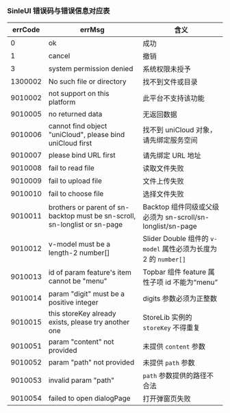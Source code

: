 ### SinleUI 错误码与错误信息对应表

| errCode | errMsg                                                       | 含义                                                         |
| ------- | ------------------------------------------------------------ | ------------------------------------------------------------ |
| 0       | ok                                                           | 成功                                                         |
| 1       | cancel                                                       | 撤销                                                         |
| 3       | system permission denied                                     | 系统权限未授予                                               |
| 1300002 | No such file or directory                                    | 找不到文件或目录                                             |
| 9010002 | not support on this platform                                 | 此平台不支持该功能                                           |
| 9010005 | no returned data                                             | 无返回数据                                                   |
| 9010006 | cannot find object "uniCloud", please bind uniCloud first    | 找不到 uniCloud 对象，请先绑定服务空间                       |
| 9010007 | please bind URL first                                        | 请先绑定 URL 地址                                            |
| 9010008 | fail to read file                                            | 读取文件失败                                                 |
| 9010009 | fail to upload file                                          | 文件上传失败                                                 |
| 9010010 | fail to choose file                                          | 选择文件失败                                                 |
| 9010011 | brothers or parent of sn-backtop must be sn-scroll, sn-longlist or sn-page | Backtop 组件同级或父级必须为 sn-scroll/sn-longlist/sn-page   |
| 9010012 | v-model must be a length-2 number[]                          | Slider Double 组件的 `v-model` 属性必须为长度为 2 的 `number[]` |
| 9010013 | id of param feature's item cannot be "menu"                  | Topbar 组件 feature 属性子项 id 不能为“menu”                 |
| 9010014 | param "digit" must be a positive integer                     | digits 参数必须为正整数                                      |
| 9010015 | this storeKey already exists, please try another one         | StoreLib 实例的 `storeKey` 不得重复                          |
| 9010051 | param "content"  not provided                                | 未提供 `content` 参数                                        |
| 9010052 | param "path"  not provided                                   | 未提供 `path` 参数                                           |
| 9010053 | invalid param "path"                                         | `path` 参数提供的路径不合法                                  |
| 9010054 | failed to open dialogPage                                    | 打开弹窗页失败                                               |

